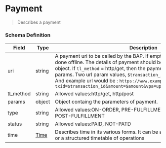 Payment
===
>Describes a payment

### Schema Definition

|**Field**|**Type**|**Description**|
|---------|--------|---------------|
|uri|string|A payment uri to be called by the BAP. If empty, then the payment is to be done offline. The details of payment should be present in the params object. If ```tl_method``` = http/get, then the payment details will be sent as url params. Two url param values, ```$transaction_id``` and ```$amount``` are mandatory. And example url would be : ```https://www.example.com/pay?txid=$transaction_id&amount=$amount&vpa=upiid&payee=shopez&billno=1234```
|tl_method|string|Allowed values:http/get, http/post
|params|object|Object containg the parameters of payment.
|type|string| Allowed values:ON-ORDER, PRE-FULFILLMENT, ON-FULFILLMENT, POST-FULFILLMENT
|status|string|Allowed values:PAID, NOT-PATD
|time|[Time](/Core/Latest/02_Schemas/time)|Describes time in its various forms. It can be a single point in time; duration; or a structured timetable of operations
